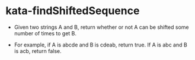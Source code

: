 # kata-findShiftedSequence
* Given two strings A and B, return whether or not A can be shifted some number of times to get B.

* For example, if A is abcde and B is cdeab, return true. If A is abc and B is acb, return false.
